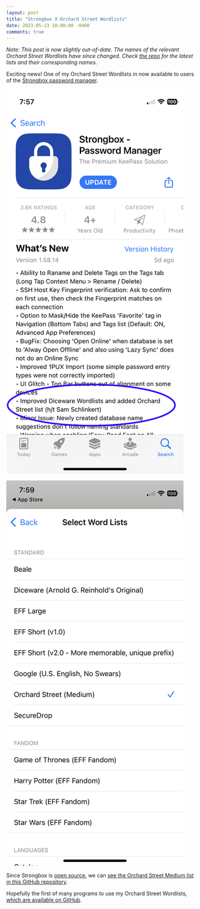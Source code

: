 ```yaml
---
layout: post
title: "Strongbox X Orchard Street Wordlists"
date: 2023-05-23 10:00:00 -0400
comments: true
---
```


_Note: This post is now slightly out-of-date. The names of the relevant Orchard Street Wordlists have since changed. Check [the repo](https://github.com/sts10/orchard-street-wordlists) for the latest lists and their corresponding names._

Exciting news! One of my Orchard Street Wordlists in now available to users of the [Strongbox password manager](https://strongboxsafe.com/). 

![Screenshot from iOS App Store showing "What's New" in Version 1.58.14 of Strongbox - Password Manager. The 7th bullet point reads: "Improved Diceware Wordlists and added Orchard Street list (h/t Sam Schlinkert)"](/img/strongbox/changelog.png)

![Screenshot of Strongbox password manager iOS app. Menu is labeled "Select Word Lists". Among the options is "Orchard Street (Medium)", which is selected.](/img/strongbox/screenshot.PNG)

Since Strongbox is [open source](https://github.com/strongbox-password-safe/Strongbox), we can [see the Orchard Street Medium list in this GitHub repository](https://github.com/strongbox-password-safe/Strongbox/blob/master/resources/wordlists/orchard-street-medium.txt).

Hopefully the first of many programs to use my Orchard Street Wordlists, [which are available on GitHub](https://github.com/sts10/orchard-street-wordlists).
